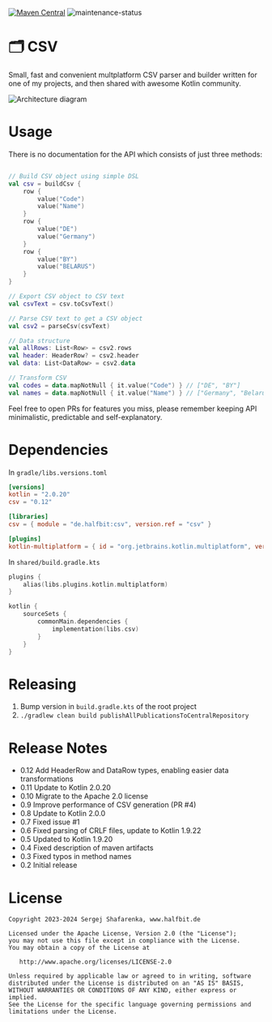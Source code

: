 [![Maven Central](http://img.shields.io/maven-central/v/de.halfbit/csv.svg)](https://central.sonatype.com/artifact/de.halfbit/csv)
![maintenance-status](https://img.shields.io/badge/maintenance-passively--maintained-yellowgreen.svg)

# 🗂 CSV ️

Small, fast and convenient multplatform CSV parser and builder written for one of my projects, and then shared with awesome Kotlin community.

![Architecture diagram](http://www.plantuml.com/plantuml/proxy?src=https://raw.githubusercontent.com/sergejsha/csv/master/documentation/architecture.v1.iuml)

# Usage

There is no documentation for the API which consists of just three methods:
```kotlin

// Build CSV object using simple DSL
val csv = buildCsv {
    row {
        value("Code")
        value("Name")
    }
    row {
        value("DE")
        value("Germany")
    }
    row {
        value("BY")
        value("BELARUS")
    }
}

// Export CSV object to CSV text
val csvText = csv.toCsvText()

// Parse CSV text to get a CSV object
val csv2 = parseCsv(csvText)

// Data structure
val allRows: List<Row> = csv2.rows
val header: HeaderRow? = csv2.header
val data: List<DataRow> = csv2.data

// Transform CSV
val codes = data.mapNotNull { it.value("Code") } // ["DE", "BY"]
val names = data.mapNotNull { it.value("Name") } // ["Germany", "Belarus"]
```

Feel free to open PRs for features you miss, please remember keeping API minimalistic, predictable and self-explanatory.

# Dependencies

In `gradle/libs.versions.toml`
```toml
[versions]
kotlin = "2.0.20"
csv = "0.12"

[libraries]
csv = { module = "de.halfbit:csv", version.ref = "csv" }

[plugins]
kotlin-multiplatform = { id = "org.jetbrains.kotlin.multiplatform", version.ref = "kotlin" }
```

In `shared/build.gradle.kts`
```kotlin
plugins {
    alias(libs.plugins.kotlin.multiplatform)
}

kotlin {
    sourceSets {
        commonMain.dependencies {
            implementation(libs.csv)
        }
    }
}
```

# Releasing

1. Bump version in `build.gradle.kts` of the root project
2. `./gradlew clean build publishAllPublicationsToCentralRepository`

# Release Notes

- 0.12 Add HeaderRow and DataRow types, enabling easier data transformations
- 0.11 Update to Kotlin 2.0.20
- 0.10 Migrate to the Apache 2.0 license
- 0.9 Improve performance of CSV generation (PR #4)
- 0.8 Update to Kotlin 2.0.0
- 0.7 Fixed issue #1
- 0.6 Fixed parsing of CRLF files, update to Kotlin 1.9.22
- 0.5 Updated to Kotlin 1.9.20
- 0.4 Fixed description of maven artifacts 
- 0.3 Fixed typos in method names
- 0.2 Initial release

# License
```
Copyright 2023-2024 Sergej Shafarenka, www.halfbit.de

Licensed under the Apache License, Version 2.0 (the "License");
you may not use this file except in compliance with the License.
You may obtain a copy of the License at

   http://www.apache.org/licenses/LICENSE-2.0

Unless required by applicable law or agreed to in writing, software
distributed under the License is distributed on an "AS IS" BASIS,
WITHOUT WARRANTIES OR CONDITIONS OF ANY KIND, either express or implied.
See the License for the specific language governing permissions and
limitations under the License.
```
